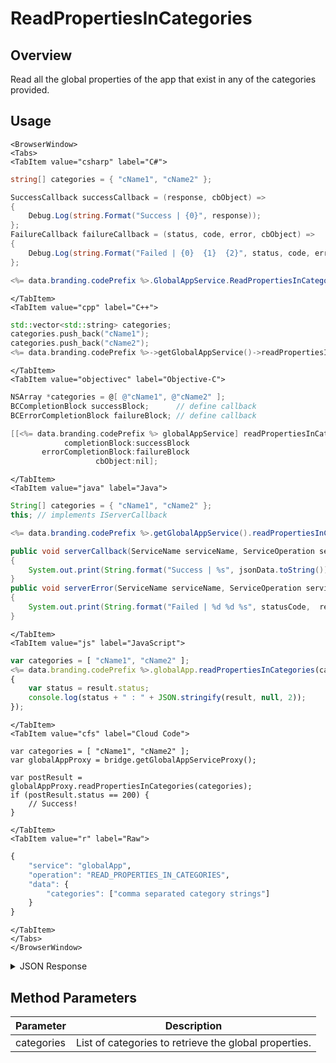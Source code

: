# ReadPropertiesInCategories
## Overview
Read all the global properties of the app that exist in any of the categories provided.

<PartialServop service_name="globalApp" operation_name="READ_PROPERTIES_IN_CATEGORIES" />

## Usage

```mdx-code-block
<BrowserWindow>
<Tabs>
<TabItem value="csharp" label="C#">
```

```csharp
string[] categories = { "cName1", "cName2" };

SuccessCallback successCallback = (response, cbObject) =>
{
    Debug.Log(string.Format("Success | {0}", response));
};
FailureCallback failureCallback = (status, code, error, cbObject) =>
{
    Debug.Log(string.Format("Failed | {0}  {1}  {2}", status, code, error));
};

<%= data.branding.codePrefix %>.GlobalAppService.ReadPropertiesInCategories(categories, successCallback, failureCallback);
```

```mdx-code-block
</TabItem>
<TabItem value="cpp" label="C++">
```

```cpp
std::vector<std::string> categories;
categories.push_back("cName1");
categories.push_back("cName2");
<%= data.branding.codePrefix %>->getGlobalAppService()->readPropertiesInCategories(categories, this);
```

```mdx-code-block
</TabItem>
<TabItem value="objectivec" label="Objective-C">
```

```objectivec
NSArray *categories = @[ @"cName1", @"cName2" ];
BCCompletionBlock successBlock;      // define callback
BCErrorCompletionBlock failureBlock; // define callback

[[<%= data.branding.codePrefix %> globalAppService] readPropertiesInCategories:categories
            completionBlock:successBlock
       errorCompletionBlock:failureBlock
                   cbObject:nil];
```

```mdx-code-block
</TabItem>
<TabItem value="java" label="Java">
```

```java
String[] categories = { "cName1", "cName2" };
this; // implements IServerCallback

<%= data.branding.codePrefix %>.getGlobalAppService().readPropertiesInCategories(categories, this);

public void serverCallback(ServiceName serviceName, ServiceOperation serviceOperation, JSONObject jsonData)
{
    System.out.print(String.format("Success | %s", jsonData.toString()));
}
public void serverError(ServiceName serviceName, ServiceOperation serviceOperation, int statusCode, int reasonCode, String jsonError)
{
    System.out.print(String.format("Failed | %d %d %s", statusCode,  reasonCode, jsonError.toString()));
}
```

```mdx-code-block
</TabItem>
<TabItem value="js" label="JavaScript">
```

```javascript
var categories = [ "cName1", "cName2" ];
<%= data.branding.codePrefix %>.globalApp.readPropertiesInCategories(categories, result =>
{
	var status = result.status;
	console.log(status + " : " + JSON.stringify(result, null, 2));
});
```

```mdx-code-block
</TabItem>
<TabItem value="cfs" label="Cloud Code">
```

```cfscript
var categories = [ "cName1", "cName2" ];
var globalAppProxy = bridge.getGlobalAppServiceProxy();

var postResult = globalAppProxy.readPropertiesInCategories(categories);
if (postResult.status == 200) {
    // Success!
}
```

```mdx-code-block
</TabItem>
<TabItem value="r" label="Raw">
```

```r
{
	"service": "globalApp",
	"operation": "READ_PROPERTIES_IN_CATEGORIES",
	"data": {
        "categories": ["comma separated category strings"]
    }
}
```

```mdx-code-block
</TabItem>
</Tabs>
</BrowserWindow>
```

<details>
<summary>JSON Response</summary>

```json
{
    "status":200,
    "data":{
        "pName1": {
            "name": "pName1",
            "value": "value1"
        },
        "pName2": {
            "name": "pName2",
            "value": "value2"
        }
    }
}
```
</details>

## Method Parameters
Parameter | Description
--------- | -----------
categories | List of categories to retrieve the global properties.


